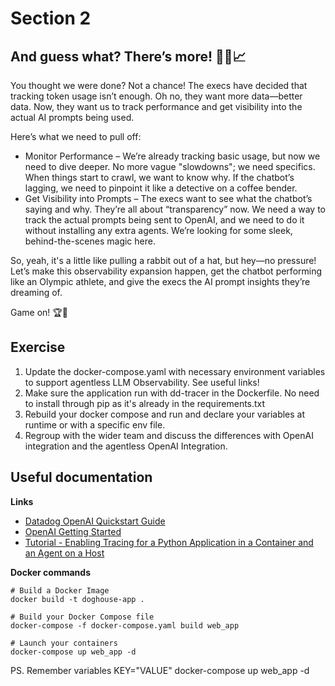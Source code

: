 # Section 2

## And guess what? There’s more! 🧙‍♀️📈

You thought we were done? Not a chance! The execs have decided that tracking token usage isn’t enough. Oh no, they want more data—better data. Now, they want us to track performance and get visibility into the actual AI prompts being used. 

Here’s what we need to pull off:

- Monitor Performance – We’re already tracking basic usage, but now we need to dive deeper. No more vague "slowdowns"; we need specifics. When things start to crawl, we want to know why. If the chatbot’s lagging, we need to pinpoint it like a detective on a coffee bender.
- Get Visibility into Prompts – The execs want to see what the chatbot’s saying and why. They’re all about “transparency” now. We need a way to track the actual prompts being sent to OpenAI, and we need to do it without installing any extra agents. We’re looking for some sleek, behind-the-scenes magic here.

So, yeah, it's a little like pulling a rabbit out of a hat, but hey—no pressure! Let’s make this observability expansion happen, get the chatbot performing like an Olympic athlete, and give the execs the AI prompt insights they’re dreaming of.

Game on! 🏆🐾

## Exercise

1. Update the docker-compose.yaml with necessary environment variables to support agentless LLM Observability. See useful links!
2. Make sure the application run with dd-tracer in the Dockerfile. No need to install through pip as it's already in the requirements.txt
3. Rebuild your docker compose and run and declare your variables at runtime or with a specific env file.
4. Regroup with the wider team and discuss the differences with OpenAI integration and the agentless OpenAI Integration.

## Useful documentation

**Links**

- [Datadog OpenAI Quickstart Guide](https://docs.datadoghq.com/llm_observability/quickstart/)
- [OpenAI Getting Started](https://platform.openai.com/docs/guides/chat-completions/getting-started)
- [Tutorial - Enabling Tracing for a Python Application in a Container and an Agent on a Host](https://docs.datadoghq.com/tracing/guide/tutorial-enable-python-container-agent-host/)

**Docker commands** 
```
# Build a Docker Image
docker build -t doghouse-app .

# Build your Docker Compose file
docker-compose -f docker-compose.yaml build web_app

# Launch your containers
docker-compose up web_app -d
```

PS. Remember variables KEY="VALUE" docker-compose up web_app -d 

